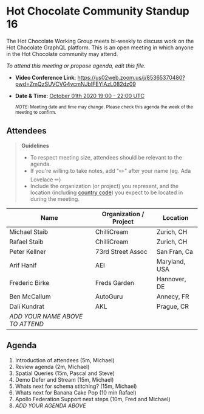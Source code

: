 # Hot Chocolate Community Standup 16

The Hot Chocolate Working Group meets bi-weekly to discuss work on the Hot Chocolate GraphQL platform. This is an open meeting in which anyone in the Hot Chocolate community may attend.

_To attend this meeting or propose agenda, edit this file._

- **Video Conference Link**: https://us02web.zoom.us/j/85365370480?pwd=ZmQzSUVCVG4vcmNJblFEYlAzL082dz09
- **Date & Time**: [October 01th 2020 19:00 - 22:00 UTC](https://www.timeanddate.com/worldclock/meetingdetails.html?year=2020&month=10&day=01&hour=19&min=0&sec=0&p1=268&p2=22&p3=224&p4=240)

  <small>_NOTE:_ Meeting date and time may change. Please check this agenda the week of the meeting to confirm.</small>

## Attendees

> **Guidelines**
>
> - To respect meeting size, attendees should be relevant to the agenda.
> - If you're willing to take notes, add "✏️" after your name (eg. Ada Lovelace ✏)
> - Include the organization (or project) you represent, and the location (including [country code](https://en.wikipedia.org/wiki/List_of_ISO_3166_country_codes#Current_ISO_3166_country_codes)) you expect to be located in during the meeting.

| Name          | Organization / Project | Location      |
| ------------- | ---------------------- | ------------- |
| Michael Staib | ChilliCream            | Zurich, CH    |
| Rafael Staib  | ChilliCream            | Zurich, CH    | 
| Peter Kellner | 73rd Street Assoc      | San Fran, Ca  |
| Arif Hanif    | AEI                    | Maryland, USA |
| Frederic Birke| Freds Garden           | Hannover, DE  |
| Ben McCallum  | AutoGuru               | Annecy, FR    |
| Dali Kundrat  | AKL                    | Prague, CR    |
| _ADD YOUR NAME ABOVE TO ATTEND_

## Agenda

1. Introduction of attendees (5m, Michael)
1. Review agenda (2m, Michael)
1. Spatial Queries (15m, Pascal and Steve)
1. Demo Defer and Stream (15m, Michael)
1. Whats next for schema stitching? (15m, Michael)
1. Whats next for Banana Cake Pop (10 min Rafael)
1. Apollo Federation Support next steps (10m, Fred and Michael)
1. _ADD YOUR AGENDA ABOVE_
